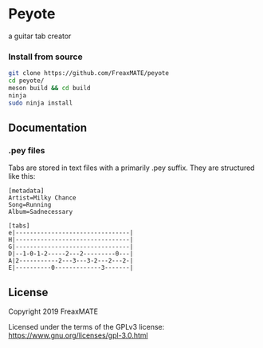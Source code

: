 # Peyote
a guitar tab creator

### Install from source
```bash
git clone https://github.com/FreaxMATE/peyote
cd peyote/
meson build && cd build
ninja
sudo ninja install
```
## Documentation
### .pey files
Tabs are stored in text files with a primarily .pey suffix. They are structured like this:
```
[metadata]
Artist=Milky Chance
Song=Running
Album=Sadnecessary

[tabs]
e|--------------------------------|
H|--------------------------------|
G|--------------------------------|
D|--1-0-1-2-----2---2---------0---|
A|2-----------2---3---3-2---2---2-|
E|----------0-------------3-------|
```

## License

Copyright 2019 FreaxMATE

Licensed under the terms of the GPLv3 license: https://www.gnu.org/licenses/gpl-3.0.html

